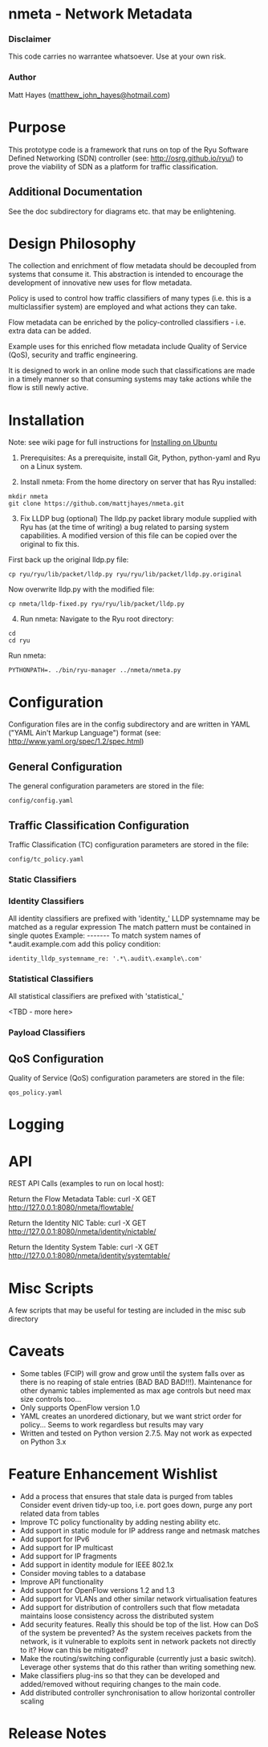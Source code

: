 # nmeta - Network Metadata

### Disclaimer

This code carries no warrantee whatsoever. Use at your own risk.

### Author

Matt Hayes (matthew_john_hayes@hotmail.com)

# Purpose

This prototype code is a framework that runs on top of the Ryu Software 
Defined Networking (SDN) controller (see: http://osrg.github.io/ryu/) 
to prove the viability of SDN as a platform for traffic classification. 

## Additional Documentation

See the doc subdirectory for diagrams etc. that may be enlightening.

# Design Philosophy

The collection and enrichment of flow metadata should be decoupled from
systems that consume it. This abstraction is intended to encourage the
development of innovative new uses for flow metadata.

Policy is used to control how traffic classifiers of many types
(i.e. this is a multiclassifier system) are employed and what actions
they can take.

Flow metadata can be enriched by the policy-controlled classifiers - i.e.
extra data can be added.

Example uses for this enriched flow metadata include Quality of Service
(QoS), security and traffic engineering.

It is designed to work in an online mode such that classifications are
made in a timely manner so that consuming systems may take actions while
the flow is still newly active.

# Installation

Note: see wiki page for full instructions for [Installing on Ubuntu](https://github.com/mattjhayes/nmeta/wiki/Installing-on-Ubuntu)

1) Prerequisites:
As a prerequisite, install Git, Python, python-yaml and Ryu on a Linux system.

2) Install nmeta:
From the home directory on server that has Ryu installed:

```
mkdir nmeta
git clone https://github.com/mattjhayes/nmeta.git
```

3) Fix LLDP bug (optional)
The lldp.py packet library module supplied with Ryu has 
(at the time of writing) a bug related to parsing system
capabilities. A modified version of this file can be 
copied over the original to fix this.

First back up the original lldp.py file:

```
cp ryu/ryu/lib/packet/lldp.py ryu/ryu/lib/packet/lldp.py.original
```

Now overwrite lldp.py with the modified file:

```
cp nmeta/lldp-fixed.py ryu/ryu/lib/packet/lldp.py
```
    
4) Run nmeta:
Navigate to the Ryu root directory:

```
cd
cd ryu
```

Run nmeta:

```
PYTHONPATH=. ./bin/ryu-manager ../nmeta/nmeta.py
```

# Configuration

Configuration files are in the config subdirectory and are written
in YAML ("YAML Ain't Markup Language") format
(see: http://www.yaml.org/spec/1.2/spec.html)

## General Configuration

The general configuration parameters are stored in the file:

```
config/config.yaml
```

## Traffic Classification Configuration

Traffic Classification (TC) configuration parameters are stored in the file:

```
config/tc_policy.yaml
```

### Static Classifiers

  <TBD>
  
### Identity Classifiers

  All identity classifiers are prefixed with 'identity_'
  LLDP systemname may be matched as a regular expression
  The match pattern must be contained in single quotes
    Example:
    -------
    To match system names of *.audit.example.com add this policy condition:
    
```
identity_lldp_systemname_re: '.*\.audit\.example\.com'
```

### Statistical Classifiers

  All statistical classifiers are prefixed with 'statistical_'

  <TBD - more here>
  
### Payload Classifiers

  <TBD>

## QoS Configuration

Quality of Service (QoS) configuration parameters are stored in the file:

```
qos_policy.yaml
```

# Logging

<TBD>

# API

REST API Calls (examples to run on local host):

Return the Flow Metadata Table:
curl -X GET http://127.0.0.1:8080/nmeta/flowtable/

Return the Identity NIC Table:
curl -X GET http://127.0.0.1:8080/nmeta/identity/nictable/

Return the Identity System Table:
curl -X GET http://127.0.0.1:8080/nmeta/identity/systemtable/

# Misc Scripts

A few scripts that may be useful for testing are included
in the misc sub directory

# Caveats

 - Some tables (FCIP) will grow and grow until the system falls over as there 
   is no reaping of stale entries (BAD BAD BAD!!!). Maintenance for other
   dynamic tables implemented as max age controls but need max size controls
   too...
 - Only supports OpenFlow version 1.0
 - YAML creates an unordered dictionary, but we want strict order for 
   policy... Seems to work regardless but results may vary
 - Written and tested on Python version 2.7.5. May not work as expected
   on Python 3.x

# Feature Enhancement Wishlist

 - Add a process that ensures that stale data is purged from tables
   Consider event driven tidy-up too, i.e. port goes down, purge any port
   related data from tables
 - Improve TC policy functionality by adding nesting ability etc.
 - Add support in static module for IP address range and netmask matches
 - Add support for IPv6
 - Add support for IP multicast
 - Add support for IP fragments
 - Add support in identity module for IEEE 802.1x
 - Consider moving tables to a database
 - Improve API functionality
 - Add support for OpenFlow versions 1.2 and 1.3
 - Add support for VLANs and other similar network virtualisation features
 - Add support for distribution of controllers such that flow metadata 
   maintains loose consistency across the distributed system
 - Add security features. Really this should be top of the list. How can DoS
   of the system be prevented? As the system receives packets from the 
   network, is it vulnerable to exploits sent in network packets not directly
   to it? How can this be mitigated?
 - Make the routing/switching configurable (currently just a basic switch). 
   Leverage other systems that do this rather than writing something new.
 - Make classifiers plug-ins so that they can be developed and added/removed
   without requiring changes to the main code.
 - Add distributed controller synchronisation to allow horizontal controller
   scaling
 
# Release Notes

<TBD>

